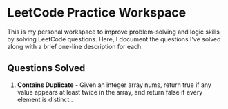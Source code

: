 # LeetCode Practice Workspace

This is my personal workspace to improve problem-solving and logic skills by solving LeetCode questions. Here, I document the questions I've solved along with a brief one-line description for each.

## Questions Solved

1. **Contains Duplicate** - Given an integer array nums, return true if any value appears at least twice in the array, and return false if every element is distinct..

